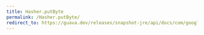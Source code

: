 ```yaml
---
title: Hasher.putByte
permalink: /Hasher.putByte/
redirect_to: https://guava.dev/releases/snapshot-jre/api/docs/com/google/common/hash/Hasher.html#putByte-byte-
---
```

